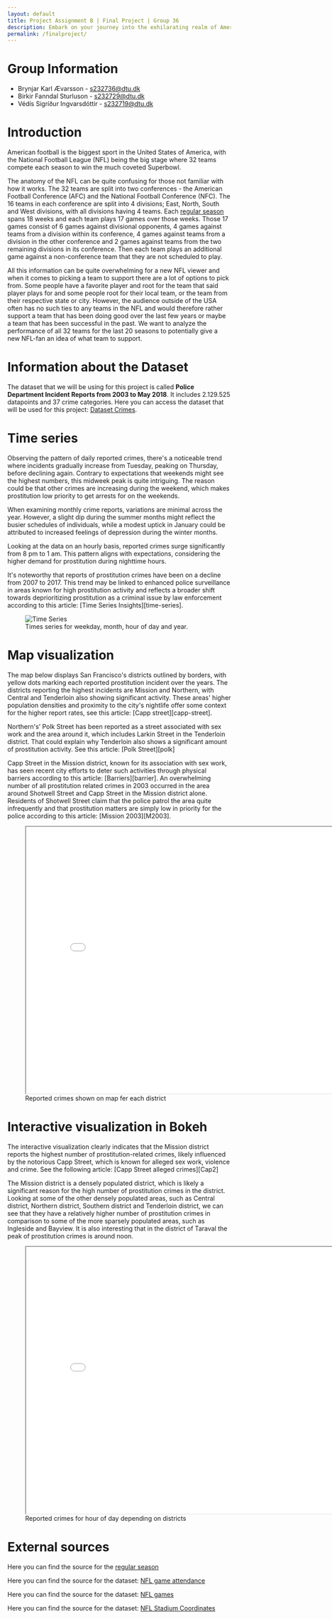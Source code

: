 ```yaml
---
layout: default
title: Project Assignment B | Final Project | Group 36
description: Embark on your journey into the exhilarating realm of American football with our comprehensive guide tailored for new fans seeking to navigate the dynamic world of the NFL!
permalink: /finalproject/
---
```


# Group Information
* Brynjar Karl Ævarsson - s232736@dtu.dk
* Birkir Fanndal Sturluson - s232729@dtu.dk
* Védís Sigríður Ingvarsdóttir - s232719@dtu.dk

# Introduction

American football is the biggest sport in the United States of America, with the National Football League (NFL) being the big stage where 32 teams compete each season to win the much coveted Superbowl. 

The anatomy of the NFL can be quite confusing for those not familiar with how it works. 
The 32 teams are split into two conferences - the American Football Conference (AFC) and the National Football Conference (NFC). The 16 teams in each conference are split into 4 divisions; East, North, South and West divisions, with all divisions having 4 teams.
Each [regular season][nflSchedule] spans 18 weeks and each team plays 17 games over those weeks. Those 17 games consist of 6 games against divisional opponents, 4 games against teams from a division within its conference, 4 games against teams from a division in the other conference and 2 games against teams from the two remaining divisions in its conference. Then each team plays an additional game against a non-conference team that they are not scheduled to play.


All this information can be quite overwhelming for a new NFL viewer and when it comes to picking a team to support there are a lot of options to pick from. Some people have a favorite player and root for the team that said player plays for and some people root for their local team, or the team from their respective state or city.
However, the audience outside of the USA often has no such ties to any teams in the NFL and would therefore rather support a team that has been doing good over the last few years or maybe a team that has been successful in the past.
We want to analyze the performance of all 32 teams for the last 20 seasons to potentially give a new NFL-fan an idea of what team to support.

# Information about the Dataset

The dataset that we will be using for this project is called **Police Department Incident Reports from 2003 to May 2018**. It includes 2.129.525 datapoints and 37 crime categories. Here you can access the dataset that will be used for this project: [Dataset Crimes][crime-data].

[crime-data]: https://data.sfgov.org/Public-Safety/Police-Department-Incident-Reports-Historical-2003/tmnf-yvry/about_data


# Time series

Observing the pattern of daily reported crimes, there's a noticeable trend where incidents gradually increase from Tuesday, peaking on Thursday, before declining again. Contrary to expectations that weekends might see the highest numbers, this midweek peak is quite intriguing. The reason could be that other crimes are increasing during the weekend, which makes prostitution low priority to get arrests for on the weekends. 

When examining monthly crime reports, variations are minimal across the year. However, a slight dip during the summer months might reflect the busier schedules of individuals, while a modest uptick in January could be attributed to increased feelings of depression during the winter months. 

Looking at the data on an hourly basis, reported crimes surge significantly from 8 pm to 1 am. This pattern aligns with expectations, considering the higher demand for prostitution during nighttime hours. 

It's noteworthy that reports of prostitution crimes have been on a decline from 2007 to 2017. This trend may be linked to enhanced police surveillance in areas known for high prostitution activity and reflects a broader shift towards deprioritizing prostitution as a criminal issue by law enforcement according to this article: [Time Series Insights][time-series].

<figure>
  <img src="/asset/images/timeseries3.png" alt="Time Series">
  <figcaption>Times series for weekday, month, hour of day and year.</figcaption>
</figure>



# Map visualization

The map below displays San Francisco's districts outlined by borders, with yellow dots marking each reported prostitution incident over the years. The districts reporting the highest incidents are Mission and Northern, with Central and Tenderloin also showing significant activity. These areas' higher population densities and proximity to the city's nightlife offer some context for the higher report rates, see this article: [Capp street][capp-street].

Northern's’ Polk Street has been reported as a street associated with sex work and the area around it, which includes Larkin Street in the Tenderloin district. That could explain why Tenderloin also shows a significant amount of prostitution activity. See this article: [Polk Street][polk]

Capp Street in the Mission district, known for its association with sex work, has seen recent city efforts to deter such activities through physical barriers according to this article: [Barriers][barrier]. An overwhelming number of all prostitution related crimes in 2003 occurred in the area around Shotwell Street and Capp Street in the Mission district alone. Residents of Shotwell Street claim that the police patrol the area quite infrequently and that prostitution matters are simply low in priority for the police according to this article: [Mission 2003][M2003].

<figure>
  <iframe src="/asset/map2.html" width="800" height="600"></iframe>
  <figcaption>Reported crimes shown on map fer each district</figcaption>
</figure>



# Interactive visualization in Bokeh

The interactive visualization clearly indicates that the Mission district reports the highest number of prostitution-related crimes, likely influenced by the notorious Capp Street, which is known for alleged sex work, violence and crime. See the following article: [Capp Street alleged crimes][Cap2]

The Mission district is a densely populated district, which is likely a significant reason for the high number of prostitution crimes in the district. Looking at some of the other densely populated areas, such as Central district, Northern district, Southern district and Tenderloin district, we can see that they have a relatively higher number of prostitution crimes in comparison to some of the more sparsely populated areas, such as Ingleside and Bayview. It is also interesting that in the district of Taraval the peak of prostitution crimes is around noon. 

<figure>
  <iframe src="/asset/Bokeh3.html" width="800" height="600"></iframe>
  <figcaption>Reported crimes for hour of day depending on districts</figcaption>
</figure>


# External sources 

Here you can find the source for the [regular season][nflSchedule]

Here you can find the source for the dataset: [NFL game attendance][gameAttend]

Here you can find the source for the dataset: [NFL games][games]

Here you can find the source for the dataset: [NFL Stadium Coordinates][nflStad]

[nflSchedule]: https://operations.nfl.com/gameday/nfl-schedule/creating-the-nfl-schedule/#:~:text=THE%20ANATOMY%20OF%20THE%20NFL%20SCHEDULE&text=Every%20team%20will%20play%2017,games%20in%20the%202023%20season
[gameAttend]: https://www.kaggle.com/datasets/sujaykapadnis/nfl-stadium-attendance-dataset

[games]: https://github.com/nflverse/nfldata/blob/master/data/games.csv

[nflStad]: https://www.kaggle.com/datasets/rusiano/nfl-stadiums





